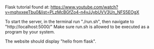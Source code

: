 Flask tutorial found at:
https://www.youtube.com/watch?v=mqhxxeeTbu0&list=PLzMcBGfZo4-n4vJJybUVV3Un_NFS5EOgX

To start the server, in the terminal run "./run.sh", then navigate to "http://localhost:5000/" Make sure run.sh is allowed to be executed as a program by your system.

The website should display "hello from flask".